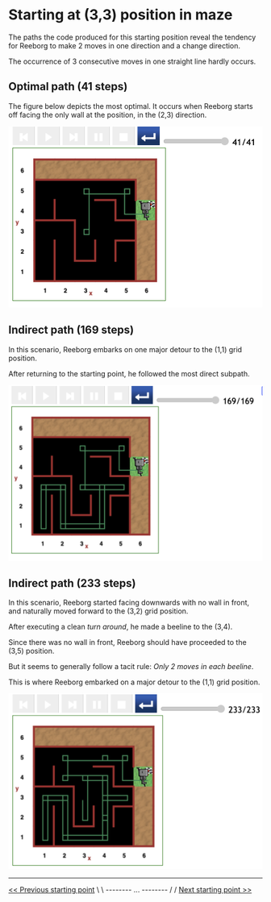 # Starting at (3,3) position in maze

The paths the code produced for this starting position reveal the tendency for Reeborg to make 2 moves in one direction and a change direction.

The occurrence of 3 consecutive moves in one straight line hardly occurs.

## Optimal path (41 steps)

The figure below depicts the most optimal. It occurs when Reeborg starts off facing the only wall at the position, in the (2,3) direction.

![Figure: ...](../img/start-at-3-3/start@-3,3-direct-manouvre-nice.png)

## Indirect path (169 steps)

In this scenario, Reeborg embarks on one major detour to the (1,1) grid position.

After returning to the starting point, he followed the most direct subpath.

![Figure: ...](../img/start-at-3-3/start@-3,3-not-direct-manouvre.png)

## Indirect path (233 steps)

In this scenario, Reeborg started facing downwards with no wall in front, and naturally moved forward to the (3,2) grid position.

After executing a clean _turn around_, he made a beeline to the (3,4).

Since there was no wall in front, Reeborg should have proceeded to the (3,5) position.

But it seems to generally follow a tacit rule: _Only 2 moves in each beeline_.

This is where Reeborg embarked on a major detour to the (1,1) grid position.

![Figure: ...](../img/start-at-3-3/start@-3,3-not-direct-manouvre-x-rt.png)

---

[<< Previous starting point](<starting-at-(5,3)-position.md>) \ \ -------- ... -------- / / [Next starting point >>](<starting-at-(3,2)-position.md>)
